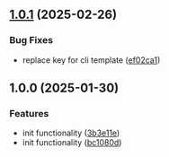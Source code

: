 ## [1.0.1](https://github.com/rodbe-io/rbx/compare/v1.0.0...v1.0.1) (2025-02-26)


### Bug Fixes

* replace key for cli template ([ef02ca1](https://github.com/rodbe-io/rbx/commit/ef02ca1587f8d2ab651453713f77fa0b68e199dd))

## 1.0.0 (2025-01-30)


### Features

* init functionality ([3b3e11e](https://github.com/rodbe-io/rbx/commit/3b3e11eecf0a366ba5e54f26b78b2cd77a890f45))
* init functionality ([bc1080d](https://github.com/rodbe-io/rbx/commit/bc1080db919e862fe6cfebe64e7d125d8474db0f))
